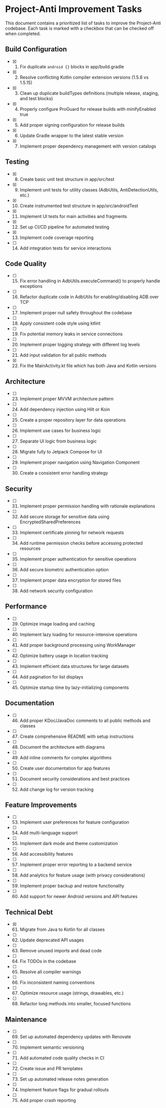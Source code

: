 # Project-Anti Improvement Tasks

This document contains a prioritized list of tasks to improve the Project-Anti codebase. Each task is marked with a checkbox that can be checked off when completed.

## Build Configuration

- [x] 1. Fix duplicate `android {}` blocks in app/build.gradle
- [x] 2. Resolve conflicting Kotlin compiler extension versions (1.5.8 vs 1.5.15)
- [x] 3. Clean up duplicate buildTypes definitions (multiple release, staging, and test blocks)
- [x] 4. Properly configure ProGuard for release builds with minifyEnabled true
- [x] 5. Add proper signing configuration for release builds
- [x] 6. Update Gradle wrapper to the latest stable version
- [x] 7. Implement proper dependency management with version catalogs

## Testing

- [x] 8. Create basic unit test structure in app/src/test
- [x] 9. Implement unit tests for utility classes (AdbUtils, AntiDetectionUtils, etc.)
- [x] 10. Create instrumented test structure in app/src/androidTest
- [x] 11. Implement UI tests for main activities and fragments
- [x] 12. Set up CI/CD pipeline for automated testing
- [x] 13. Implement code coverage reporting
- [ ] 14. Add integration tests for service interactions

## Code Quality

- [ ] 15. Fix error handling in AdbUtils.executeCommand() to properly handle exceptions
- [ ] 16. Refactor duplicate code in AdbUtils for enabling/disabling ADB over TCP
- [ ] 17. Implement proper null safety throughout the codebase
- [ ] 18. Apply consistent code style using ktlint
- [ ] 19. Fix potential memory leaks in service connections
- [ ] 20. Implement proper logging strategy with different log levels
- [ ] 21. Add input validation for all public methods
- [x] 22. Fix the MainActivity.kt file which has both Java and Kotlin versions

## Architecture

- [ ] 23. Implement proper MVVM architecture pattern
- [ ] 24. Add dependency injection using Hilt or Koin
- [ ] 25. Create a proper repository layer for data operations
- [ ] 26. Implement use cases for business logic
- [ ] 27. Separate UI logic from business logic
- [ ] 28. Migrate fully to Jetpack Compose for UI
- [ ] 29. Implement proper navigation using Navigation Component
- [ ] 30. Create a consistent error handling strategy

## Security

- [ ] 31. Implement proper permission handling with rationale explanations
- [ ] 32. Add secure storage for sensitive data using EncryptedSharedPreferences
- [ ] 33. Implement certificate pinning for network requests
- [ ] 34. Add runtime permission checks before accessing protected resources
- [ ] 35. Implement proper authentication for sensitive operations
- [ ] 36. Add secure biometric authentication option
- [ ] 37. Implement proper data encryption for stored files
- [ ] 38. Add network security configuration

## Performance

- [ ] 39. Optimize image loading and caching
- [ ] 40. Implement lazy loading for resource-intensive operations
- [ ] 41. Add proper background processing using WorkManager
- [ ] 42. Optimize battery usage in location tracking
- [ ] 43. Implement efficient data structures for large datasets
- [ ] 44. Add pagination for list displays
- [ ] 45. Optimize startup time by lazy-initializing components

## Documentation

- [ ] 46. Add proper KDoc/JavaDoc comments to all public methods and classes
- [ ] 47. Create comprehensive README with setup instructions
- [ ] 48. Document the architecture with diagrams
- [ ] 49. Add inline comments for complex algorithms
- [ ] 50. Create user documentation for app features
- [ ] 51. Document security considerations and best practices
- [ ] 52. Add change log for version tracking

## Feature Improvements

- [ ] 53. Implement user preferences for feature configuration
- [ ] 54. Add multi-language support
- [ ] 55. Implement dark mode and theme customization
- [ ] 56. Add accessibility features
- [ ] 57. Implement proper error reporting to a backend service
- [ ] 58. Add analytics for feature usage (with privacy considerations)
- [ ] 59. Implement proper backup and restore functionality
- [ ] 60. Add support for newer Android versions and API features

## Technical Debt

- [x] 61. Migrate from Java to Kotlin for all classes
- [ ] 62. Update deprecated API usages
- [ ] 63. Remove unused imports and dead code
- [ ] 64. Fix TODOs in the codebase
- [ ] 65. Resolve all compiler warnings
- [ ] 66. Fix inconsistent naming conventions
- [ ] 67. Optimize resource usage (strings, drawables, etc.)
- [ ] 68. Refactor long methods into smaller, focused functions

## Maintenance

- [ ] 69. Set up automated dependency updates with Renovate
- [ ] 70. Implement semantic versioning
- [ ] 71. Add automated code quality checks in CI
- [ ] 72. Create issue and PR templates
- [ ] 73. Set up automated release notes generation
- [ ] 74. Implement feature flags for gradual rollouts
- [ ] 75. Add proper crash reporting
